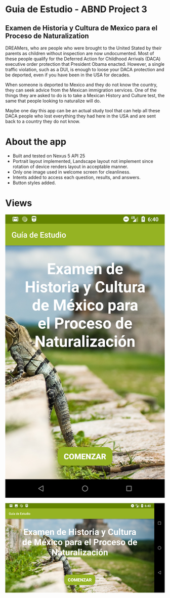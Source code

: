 # Guia de Estudio - ABND Project 3

## Examen de Historia y Cultura de Mexico para el Proceso de Naturalization

DREAMers, who are people who were brought to the United Stated by their parents as children
without inspection are now undocumented. Most of these people qualify for the Deferred Action
for Childhood Arrivals (DACA) executive order protection that President Obama enacted. However, a single
traffic violation, such as a DUI, is enough to loose your DACA protection and be deported, even if
you have been in the USA for decades.

When someone is deported to Mexico and they do not know the country, they can seek advice from the
Mexican immigration services. One of the things they are asked to do is to take a Mexican History and
Culture test, the same that people looking to naturalize will do.

Maybe one day this app can be an actual study tool that can help all these DACA people who lost everything
they had here in the USA and are sent back to a country they do not know.

# About the app

- Built and tested on Nexus 5 API 25
- Portrait layout implemented, Landscape layout not implement since rotation of device renders layout in
acceptable manner.
- Only one image used in welcome screen for cleanliness.
- Intents added to access each question, results, and answers.
- Button styles added.

# Views

![portrait-screenshot](app/src/main/res/drawable/guia_portrait.png)

![landscape-screenshot](app/src/main/res/drawable/guia_landscape.png)